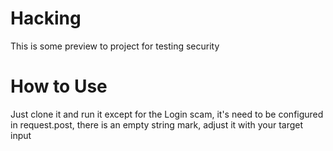 # Hacking
This is some preview to project for testing security

# How to Use
Just clone it and run it except for the Login scam, it's need to be configured in request.post, there is an empty string mark, adjust it with your target input
